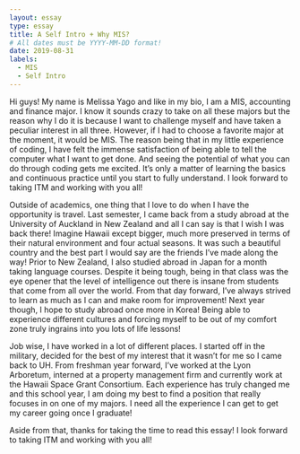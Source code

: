 ```yaml
---
layout: essay
type: essay
title: A Self Intro + Why MIS?
# All dates must be YYYY-MM-DD format!
date: 2019-08-31
labels:
  - MIS
  - Self Intro
---
```


Hi guys! My name is Melissa Yago and like in my bio, I am a MIS, accounting and finance major. I know it sounds crazy to take on all these majors but the reason why I do it is because I want to challenge myself and have taken a peculiar interest in all three. However, if I had to choose a favorite major at the moment, it would be MIS. The reason being that in my little experience of coding, I have felt the immense satisfaction of being able to tell the computer what I want to get done. And seeing the potential of what you can do through coding gets me excited. It’s only a matter of learning the basics and continuous practice until you start to fully understand. I look forward to taking ITM and working with you all!

Outside of academics, one thing that I love to do when I have the opportunity is travel. Last semester, I came back from a study abroad at the University of Auckland in New Zealand and all I can say is that I wish I was back there! Imagine Hawaii except bigger, much more preserved in terms of their natural environment and four actual seasons. It was such a beautiful country and the best part I would say are the friends I’ve made along the way! Prior to New Zealand, I also studied abroad in Japan for a month taking language courses. Despite it being tough, being in that class was the eye opener that the level of intelligence out there is insane from students that come from all over the world. From that day forward, I’ve always strived to learn as much as I can and make room for improvement! Next year though, I hope to study abroad once more in Korea! Being able to experience different cultures and forcing myself to be out of my comfort zone truly ingrains into you lots of life lessons!

Job wise, I have worked in a lot of different places. I started off in the military, decided for the best of my interest that it wasn’t for me so I came back to UH. From freshman year forward, I’ve worked at the Lyon Arboretum, interned at a property management firm and currently work at the Hawaii Space Grant Consortium. Each experience has truly changed me and this school year, I am doing my best to find a position that really focuses in on one of my majors. I need all the experience I can get to get my career going once I graduate!    

Aside from that, thanks for taking the time to read this essay! I look forward to taking ITM and working with you all! 



